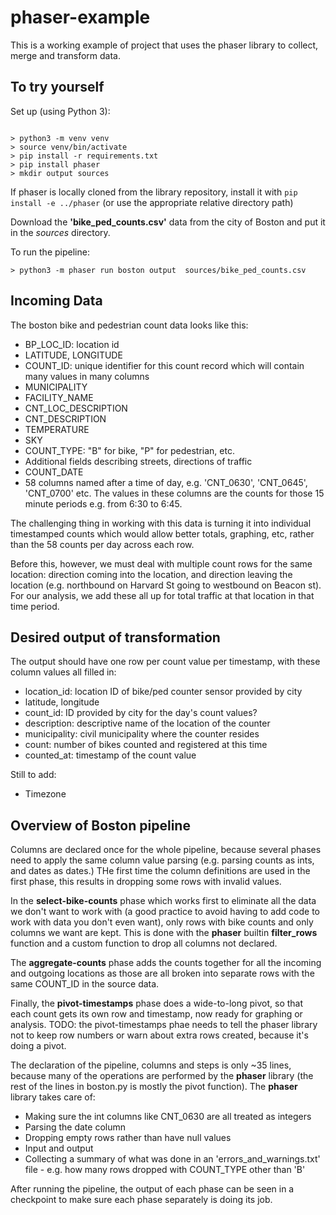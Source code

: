 # phaser-example

This is a working example of project that uses the phaser library to collect, merge and transform data.

## To try yourself

Set up (using Python 3):

```

> python3 -m venv venv
> source venv/bin/activate
> pip install -r requirements.txt
> pip install phaser
> mkdir output sources

```    

If phaser is locally cloned from the library repository, install it with `pip install -e ../phaser` (or use the 
appropriate relative directory path)

Download the __'bike_ped_counts.csv'__ data from the city of Boston and put it in the _sources_ directory.

To run the pipeline:
```    
> python3 -m phaser run boston output  sources/bike_ped_counts.csv
```

## Incoming Data

The boston bike and pedestrian count data looks like this: 

* BP_LOC_ID: location id
* LATITUDE, LONGITUDE
* COUNT_ID: unique identifier for this count record which will contain many values in many columns
* MUNICIPALITY
* FACILITY_NAME
* CNT_LOC_DESCRIPTION
* CNT_DESCRIPTION
* TEMPERATURE
* SKY
* COUNT_TYPE:  "B" for bike, "P" for pedestrian, etc.
* Additional fields describing streets, directions of traffic
* COUNT_DATE
* 58 columns named after a time of day, e.g. 'CNT_0630', 'CNT_0645', 'CNT_0700' etc.  The values in
  these columns are the counts for those 15 minute periods e.g. from 6:30 to 6:45.

The challenging thing in working with this data is turning it into individual timestamped counts which would allow
better totals, graphing, etc, rather than the 58 counts per day across each row.

Before this, however, we must deal with multiple count rows for the same location: direction coming into the 
location, and direction leaving the location (e.g. northbound on Harvard St going to westbound on Beacon st).
For our analysis, we add these all up for total traffic at that location in that time period.

## Desired output of transformation

The output should have one row per count value per timestamp, with these column values all filled in:

* location_id: location ID of bike/ped counter sensor provided by city
* latitude, longitude
* count_id: ID provided by city for the day's count values? 
* description: descriptive name of the location of the counter
* municipality: civil municipality where the counter resides
* count: number of bikes counted and registered at this time
* counted_at: timestamp of the count value 

Still to add:
* Timezone

## Overview of Boston pipeline

Columns are declared once for the whole pipeline, because several phases need to apply the same column value parsing
(e.g. parsing counts as ints, and dates as dates.) THe first time the column definitions are used in the first phase,
this results in dropping some rows with invalid values.

In the __select-bike-counts__ phase which works first to eliminate all the data we don't want to work with (a good 
practice to avoid having to add code to work with data you don't even want), only rows with bike counts and
only columns we want are kept.  This is done with the __phaser__ builtin __filter_rows__ function and a custom
function to drop all columns not declared.

The __aggregate-counts__ phase adds the counts together for all the incoming and outgoing locations as those 
are all broken into separate rows with the same COUNT_ID in the source data.

Finally, the __pivot-timestamps__ phase does a wide-to-long pivot, so that each count gets its own row and timestamp, 
now ready for graphing or analysis.  TODO: the pivot-timestamps phae needs to tell the phaser library not to 
keep row numbers or warn about extra rows created, because it's doing a pivot.

The declaration of the pipeline, columns and steps is only ~35 lines, because many of the operations are performed
by the __phaser__ library (the rest of the lines in boston.py is mostly the pivot function).  The __phaser__ library
takes care of:

* Making sure the int columns like CNT_0630 are all treated as integers
* Parsing the date column
* Dropping empty rows rather than have null values
* Input and output
* Collecting a summary of what was done in an 'errors_and_warnings.txt' file - e.g. how many rows dropped with
  COUNT_TYPE other than 'B'

After running the pipeline, the output of each phase can be seen in a checkpoint to make sure each phase separately is 
doing its job.

